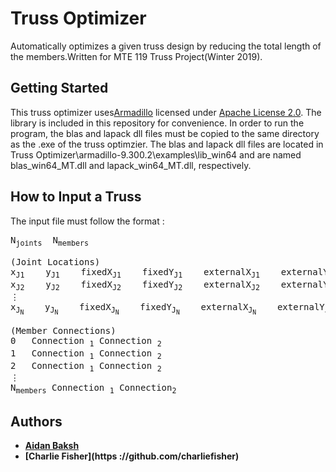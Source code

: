 # Truss Optimizer

Automatically optimizes a given truss design by reducing the total length of the members.Written for MTE 119 Truss Project(Winter 2019).

## Getting Started

This truss optimizer uses[Armadillo](http://arma.sourceforge.net/docs.html) licensed under [Apache License 2.0](http://arma.sourceforge.net/license.html). The library is included in this repository for convenience. In order to run the program, the blas and lapack dll files must be copied to the same directory as the .exe of the truss optimzier. The blas and lapack dll files are located in Truss Optimizer\armadillo-9.300.2\examples\lib_win64 and are named blas_win64_MT.dll and lapack_win64_MT.dll, respectively.

## How to Input a Truss

The input file must follow the format : 
<pre>
N<sub>joints</sub>	N<sub>members</sub>  
  
(Joint Locations)  
x<sub>J1</sub>    y<sub>J1</sub>    fixedX<sub>J1</sub>    fixedY<sub>J1</sub>    externalX<sub>J1</sub>    externalY<sub>J1</sub>  
x<sub>J2</sub>    y<sub>J2</sub>    fixedX<sub>J2</sub>    fixedY<sub>J2</sub>    externalX<sub>J2</sub>    externalY<sub>J2</sub>  
&#8942  
x<sub>J<sub>N</sub></sub>    y<sub>J<sub>N</sub></sub>    fixedX<sub>J<sub>N</sub></sub>    fixedY<sub>J<sub>N</sub></sub>    externalX<sub>J<sub>N</sub></sub>    externalY<sub>J<sub>N</sub></sub>  
  
(Member Connections)  
0	Connection <sub>1</sub> Connection <sub>2</sub>  
1	Connection <sub>1</sub> Connection <sub>2</sub>  
2	Connection <sub>1</sub> Connection <sub>2</sub>  
&#8942  
N<sub>members</sub>	Connection <sub>1</sub>	Connection<sub>2</sub>
</pre>  

## Authors

* **[Aidan Baksh](https://github.com/aidanbaksh)**
* **[Charlie Fisher](https ://github.com/charliefisher)**